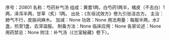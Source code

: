 序号：20801
名称：芍药补气汤
组成：黄耆1两，白芍药1两半，橘皮（不去白）1两，泽泻半两，甘草（炙）1两。
出处：《东垣试效方》卷九引张洁古方。
主治：肺气不行，皮肤间麻木。
加减：None
功效：None
用法用量：每服半两，水2盏，煎至1盏，去滓温服。
制备方法：None
临床应用：None
各家论述：None
用药禁忌：None
附注：补气汤（《兰室秘藏》卷下）。
